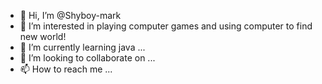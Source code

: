 - 👋 Hi, I’m @Shyboy-mark
- 👀 I’m interested in playing computer games and using computer to find new world!
- 🌱 I’m currently learning java ...
- 💞️ I’m looking to collaborate on ...
- 📫 How to reach me ...

<!---
Shyboy-mark/Shyboy-mark is a ✨ special ✨ repository because its `README.md` (this file) appears on your GitHub profile.
You can click the Preview link to take a look at your changes.
--->
